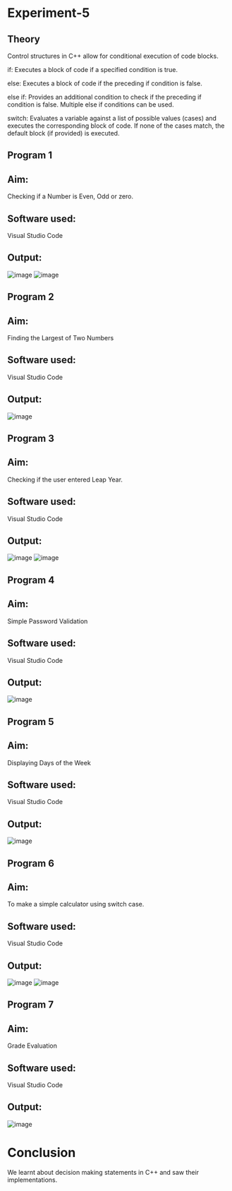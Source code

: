 # Experiment-5
## Theory
Control structures in C++ allow for conditional execution of code blocks.

if: Executes a block of code if a specified condition is true.

else: Executes a block of code if the preceding if condition is false.

else if: Provides an additional condition to check if the preceding if condition is false. Multiple else if conditions can be used.

switch: Evaluates a variable against a list of possible values (cases) and executes the corresponding block of code. If none of the cases match, the default block (if provided) is executed.

## Program 1
## Aim:
Checking if a Number is Even, Odd or zero.

## Software used:
Visual Studio Code

## Output:
![image](https://github.com/user-attachments/assets/f19c9861-04c9-407e-9de2-5bafb6164822)
![image](https://github.com/user-attachments/assets/387b3781-1370-410d-8365-494deebc6d8e)

## Program 2
## Aim:
Finding the Largest of Two Numbers

## Software used:
Visual Studio Code

## Output:
![image](https://github.com/user-attachments/assets/d9f14af5-f234-4883-928e-76d2f882ce94)

## Program 3
## Aim:
Checking if the user entered Leap Year.

## Software used:
Visual Studio Code

## Output:
![image](https://github.com/user-attachments/assets/5bc1c46b-556c-4d3a-83ed-819506f96085)
![image](https://github.com/user-attachments/assets/dbdfff9e-b16d-4a28-b474-2a7d5e76874e)

## Program 4
## Aim:
Simple Password Validation

## Software used:
Visual Studio Code

## Output:
![image](https://github.com/user-attachments/assets/fb3209a1-42ac-4589-8623-38eead69cf5e)

## Program 5
## Aim:
Displaying Days of the Week

## Software used:
Visual Studio Code

## Output:
![image](https://github.com/user-attachments/assets/65823373-df71-45eb-8d87-cbc3c7421217)

## Program 6
## Aim:
To make a simple calculator using switch case.

## Software used:
Visual Studio Code

## Output:
![image](https://github.com/user-attachments/assets/6c9ea670-5159-473d-b1f0-95a888deafbf)
![image](https://github.com/user-attachments/assets/ca53d222-6bf5-4244-beba-1ef71183be3f)

## Program 7
## Aim:
Grade Evaluation

## Software used:
Visual Studio Code

## Output:
![image](https://github.com/user-attachments/assets/cf3f6bf1-0f07-41f0-b5d7-69b5d2dc1d4a)

# Conclusion
We learnt about decision making statements in C++ and saw their implementations.
